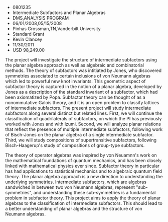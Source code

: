 
* 0801235
* Intermediate Subfactors and Planar Algebras
* DMS,ANALYSIS PROGRAM
* 06/01/2008,05/15/2008
* Pinhas Grossman,TN,Vanderbilt University
* Standard Grant
* Kevin Clancey
* 11/30/2011
* USD 98,249.00

The project will investigate the structure of intermediate subfactors using the
planar algebra approach as well as algebraic and combinatorial methods. The
theory of subfactors was intitiated by Jones, who discovered symmetries
associated to certain inclusions of von Neumann algebras which led to powerful
new knot invariants. This geometric aspect of subfactor theory is captured in
the notion of a planar algebra, developed by Jones as a description of the
standard invariant of a subfactor, which had been axiomatized by Popa. Subfactor
theory can be thought of as a nonommutative Galois theory, and it is an open
problem to classify lattices of intermediate subfactors. The present project
will study intermediate subfactors along several distinct but related lines.
First, we will continue the classification of quadrilaterals of subfactors, on
which the PI has previously worked with Jones and with Izumi. Second, we will
analyze planar relations that reflect the presence of multiple intermediate
subfactors, following work of Bisch-Jones on the planar algebra of a single
intermediate subfactor. Third, we will study compositions of supertransitive
subfactors, following Bisch-Haagerup's study of compositions of group-type
subfactors.

The theory of operator algebras was inspired by von Neuamnn's work on the
mathematical foundations of quantum mechanics, and has been closely linked with
mathematical physics ever since. Subfactor theory in particular has had
applications to statistical mechanics and to algebraic quantum field theory. The
planar algebra approach is a new direction to understanding the underlying
symmetries. Intermediate subfactors, which are algebras sandwiched in between
two von Neumann algebras, represent "sub-symmetries", and understanding these
sub-symmetries is a fundamental problem in subfactor theory. This project aims
to apply the theory of planar algebras to the classification of intermediate
subfactors. This should lead to a better understanding of planar algebras and
the structure of von Neumann algebras.
